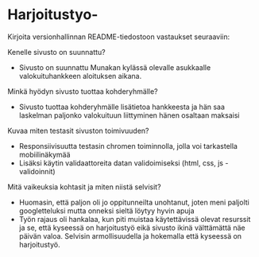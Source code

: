 # Harjoitustyo-

Kirjoita versionhallinnan README-tiedostoon vastaukset seuraaviin:

Kenelle sivusto on suunnattu?
- Sivusto on suunnattu Munakan kylässä olevalle asukkaalle valokuituhankkeen aloituksen aikana.

Minkä hyödyn sivusto tuottaa kohderyhmälle?
- Sivusto tuottaa kohderyhmälle lisätietoa hankkeesta ja hän saa laskelman paljonko valokuituun liittyminen hänen osaltaan maksaisi

Kuvaa miten testasit sivuston toimivuuden?
- Responsiivisuutta testasin chromen toiminnolla, jolla voi tarkastella mobiilinäkymää
- Lisäksi käytin validaattoreita datan validoimiseksi (html, css, js -validoinnit)

Mitä vaikeuksia kohtasit ja miten niistä selvisit?
- Huomasin, että paljon oli jo oppitunneilta unohtanut, joten meni paljolti googletteluksi mutta onneksi sieltä löytyy hyvin apuja
- Työn rajaus oli hankalaa, kun piti muistaa käytettävissä olevat resurssit ja se, että kyseessä on harjoitustyö eikä sivusto ikinä välttämättä näe päivän valoa. 
Selvisin armollisuudella ja hokemalla että kyseessä on harjoitustyö.
